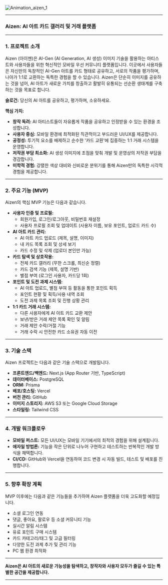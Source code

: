 ![Animation_aizen_1](https://github.com/user-attachments/assets/c7605a9b-cd4a-4bf8-8931-da6a09744085)

---

### **Aizen: AI 아트 카드 갤러리 및 거래 플랫폼**

---

### **1. 프로젝트 소개**

Aizen (아이젠)은 AI-Gen (AI Generation, AI 생성) 이미지 기술을 활용하는 아티스트와 사용자들을 위한 혁신적인 모바일 우선 커뮤니티 플랫폼입니다. 이곳에서 사용자들은 자신만의 독창적인 AI-Gen 아트를 카드 형태로 공유하고, 서로의 작품을 평가하며, 나아가 1:1로 교환하는 독특한 경험을 할 수 있습니다. Aizen은 단순히 이미지를 공유하는 것을 넘어, AI 아트가 새로운 가치를 창출하고 활발히 유통되는 선순환 생태계를 구축하는 것을 목표로 합니다.

**슬로건:** 당신의 AI 아트를 공유하고, 평가하며, 소유하세요.

**핵심 가치:**

* **창작 독려:** AI 아티스트들이 자유롭게 작품을 공유하고 인정받을 수 있는 환경을 조성합니다.
* **사용자 중심:** 모바일 환경에 최적화된 직관적이고 부드러운 UI/UX를 제공합니다.
* **공정성:** 투기적 요소를 배제하고 순수한 '카드 교환'에 집중하는 1:1 거래 시스템을 운영합니다.
* **저작권 부담 최소화:** AI 생성 이미지에 초점을 맞춰 개발 및 운영상의 저작권 부담을 경감합니다.
* **미학적 경험:** 강렬한 색상 대비와 신비로운 분위기를 통해 Aizen만의 독특한 시각적 경험을 제공합니다.

---

### **2. 주요 기능 (MVP)**

Aizen의 핵심 MVP 기능은 다음과 같습니다.

* **사용자 인증 및 프로필:**
    * 회원가입, 로그인/로그아웃, 비밀번호 재설정
    * 사용자 프로필 조회 및 업데이트 (사용자 이름, 보유 포인트, 업로드 카드 수)
* **AI 아트 카드 관리:**
    * AI 아트 카드 업로드 (제목, 설명, 이미지)
    * 내 카드 목록 조회 및 상세 보기
    * 카드 수정 및 삭제 (업로더 본인만 가능)
* **카드 탐색 및 상호작용:**
    * 전체 카드 갤러리 (무한 스크롤, 최신순 정렬)
    * 카드 검색 기능 (제목, 설명 기반)
    * 별점 부여 (로그인 사용자, 카드당 1회)
* **포인트 및 도전 과제 시스템:**
    * AI 아트 업로드, 별점 부여 등 활동을 통한 포인트 획득
    * 포인트 현황 및 획득/사용 내역 조회
    * 도전 과제 목록 조회 및 진행 상황 관리
* **1:1 카드 거래 시스템:**
    * 다른 사용자에게 AI 아트 카드 교환 제안
    * 보낸/받은 거래 제안 목록 확인 및 알림
    * 거래 제안 수락/거절 기능
    * 거래 수락 시 안전한 카드 소유권 자동 이전

---

### **3. 기술 스택**

Aizen 프로젝트는 다음과 같은 기술 스택으로 개발됩니다.

* **프론트엔드/백엔드:** Next.js (App Router 기반, TypeScript)
* **데이터베이스:** PostgreSQL
* **ORM:** Prisma
* **배포/호스팅:** Vercel
* **버전 관리:** GitHub
* **이미지 스토리지:** AWS S3 또는 Google Cloud Storage
* **스타일링:** Tailwind CSS

---

### **4. 개발 워크플로우**

* **모바일 퍼스트:** 모든 UI/UX는 모바일 기기에서의 최적의 경험을 위해 설계됩니다.
* **애자일 방법론:** 기능을 작은 단위로 나누어 구현하고 테스트하는 반복적인 개발 방식을 채택합니다.
* **CI/CD:** GitHub와 Vercel을 연동하여 코드 변경 시 자동 빌드, 테스트 및 배포를 진행합니다.

---

### **5. 향후 확장 계획**

MVP 이후에는 다음과 같은 기능들을 추가하여 Aizen 플랫폼을 더욱 고도화할 예정입니다.

* 소셜 로그인 연동
* 댓글, 좋아요, 팔로우 등 소셜 커뮤니티 기능
* 실시간 알림 시스템
* 유료 포인트 구매 시스템
* 카드 카테고리/태그 및 고급 필터링
* 다양한 도전 과제 추가 및 관리 기능
* PC 웹 환경 최적화

---

**Aizen은 AI 아트의 새로운 가능성을 탐색하고, 창작자와 사용자 모두가 즐길 수 있는 특별한 공간을 제공합니다.**

---

